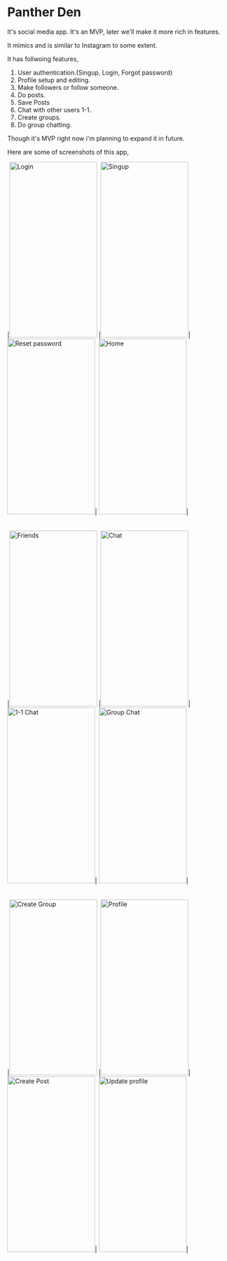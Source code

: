 # Panther Den

It's social media app. It's an MVP, later we'll make it more rich in features.

It mimics and is similar to Instagram to some extent.

It has follwoing features,

 1. User authentication.(Singup, Login, Forgot password)
 2. Profile setup and editing.
 3. Make followers or follow someone.
 4. Do posts.
 5. Save Posts
 6. Chat with other users 1-1.
 7. Create groups.
 8. Do group chatting.

Though it's MVP right now i'm planning to expand it in future.

Here are some of screenshots of this app,  

 |<img src="https://drive.google.com/uc?export=view&id=1YqU6xzavsgbnZT1oKBjne_R0IWNVnyDY" width="200" height="400" alt="Login">
 |<img src="https://drive.google.com/uc?export=view&id=1YlTQFmvhXwj3V_TQtbswwXeBMrT8ZAG2" width="200" height="400" alt="Singup">|
  <img src="https://drive.google.com/uc?export=view&id=1YihAQG2UrRUrJeBeJBIr-ZcjZ5RQPW6U" width="200" height="400" alt="Reset password">|
  <img src="https://drive.google.com/uc?export=view&id=1YbXMVjamwiH-OHGdpfY_DGHdB8Fvl3aY" width="200" height="400" alt="Home">|
 <br/><br/>  
  |<img src="https://drive.google.com/uc?export=1mMI0-UBtd5EEd8hXpbsYJh8l0sapI6mE" width="200" height="400" alt="Friends">
  |<img src="https://drive.google.com/uc?export=view&id=1YE1N9tTohDjiqxovMUp-clk2RhG0z2fx" width="200" height="400" alt="Chat">|
  <img src="https://drive.google.com/uc?export=view&id=1YOdaWDze0pfzkzquWCVQHsYYA2oZygqk" width="200" height="400" alt="1-1 Chat">|
  <img src="https://drive.google.com/uc?export=view&id=1YIzB9ijdZo3hh7Y8uAc4fMUrfb4wo3ki" width="200" height="400" alt="Group Chat">|
<br/><br/>   
  |<img src="https://drive.google.com/uc?export=view&id=1YB6RaYEQ8oM4lQB96G7P326gu6UB1mjS" width="200" height="400" alt="Create Group">
  |<img src="https://drive.google.com/uc?export=view&id=1Y6LAskGQss6tXG0ZgrIYQU2lXG2ML7Vx" width="200" height="400" alt="Profile">|
  <img src="https://drive.google.com/uc?export=view&id=1Xyi5VRHCTIjt1dGwwWFUu37g2SSAumoW" width="200" height="400" alt="Create Post">|
  <img src="https://drive.google.com/uc?export=view&id=1Xp-kRtty_5d4qYb0KmJjY6Wj9NAh5muT" width="200" height="400" alt="Update profile">|
  
  
  
